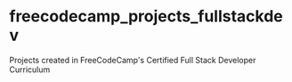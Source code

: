 # freecodecamp_projects_fullstackdev
Projects created in FreeCodeCamp's Certified Full Stack Developer Curriculum
